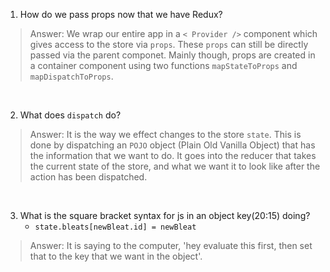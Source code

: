 1. How do we pass props now that we have Redux?
> Answer: We wrap our entire app in a `< Provider />` component which gives access to the store via `props`. These `props` can still be directly passed via the parent componet. Mainly though, props are created in a container component using two functions `mapStateToProps` and `mapDispatchToProps`. 

&nbsp;

2. What does `dispatch` do?
> Answer: It is the way we effect changes to the store `state`. This is done by dispatching an `POJO` object (Plain Old Vanilla Object) that has the information that we want to do. It goes into the reducer that takes the current state of the store, and what we want it to look like after the action has been dispatched.  

&nbsp;

3. What is the square bracket syntax for js in an object key(20:15) doing?
     * `state.bleats[newBleat.id] = newBleat`

> Answer: It is saying to the computer, 'hey evaluate this first, then set that to the key that we want in the object'. 